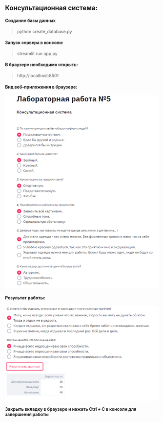 ## Консультационная система:

#### Создание базы данных
>python create_database.py

#### Запуск сервера в консоли:
>streamlit run app.py
    
#### В браузере необходимо открыть:
>http://localhost:8501

#### Вид веб-приложения в браузере:
![alt text](images/lab5_source.PNG)

#### Результат работы:
![alt text](images/lab5_result.PNG)

**Закрыть вкладку в браузере и нажать Ctrl + C в консоли для завершения работы**